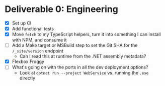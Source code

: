 # Deliverable 0: Engineering

- [x] Set up CI
- [x] Add functional tests
- [x] Move `fetch` to my TypeScript helpers, turn it into something I can install with NPM, and consume it
- [ ] Add a Make target or MSBuild step to set the Git SHA for the `/_site/version` endpoint
    - Can I read this at runtime from the .NET assembly metadata?
- [x] Flexbox Froggy
- [ ] What's going on with the ports in all the dev deployment options?
    - Look at `dotnet run --project WebService` vs. running the `.exe` directly
